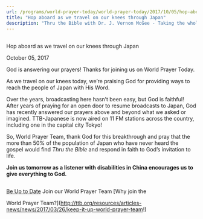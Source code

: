 ```yaml
---
url: /programs/world-prayer-today/world-prayer-today/2017/10/05/hop-aboard-as-we-travel-on-our-knees-through-japan
title: "Hop aboard as we travel on our knees through Japan"
description: "Thru the Bible with Dr. J. Vernon McGee - Taking the whole Word to the whole world"
---
```







## 
 Hop aboard as we travel on our knees through Japan


October 05, 2017




God is answering our prayers! Thanks for joining us on World Prayer Today. 


As we travel on our knees today, we’re praising God for providing ways to reach the people of Japan with His Word. 


Over the years, broadcasting here hasn’t been easy, but God is faithful! After years of praying for an open door to resume broadcasts to Japan, God has recently answered our prayers above and beyond what we asked or imagined. TTB-Japanese is now aired on 11 FM stations across the country, including one in the capital city Tokyo! 


So, World Prayer Team, thank God for this breakthrough and pray that the more than 50% of the population of Japan who have never heard the gospel would find *Thru the Bible* and respond in faith to God’s invitation to life.


**Join us tomorrow as a listener with disabilities in China encourages us to give everything to God.**







## 




[Be Up to Date](http://feeds.feedburner.com/WorldPrayerToday "World Prayer Today RSS Feed")
Join our World Prayer Team
[Why join the  

World Prayer Team?](http://ttb.org/resources/articles-news/news/2017/03/26/keep-it-up-world-prayer-team!)




